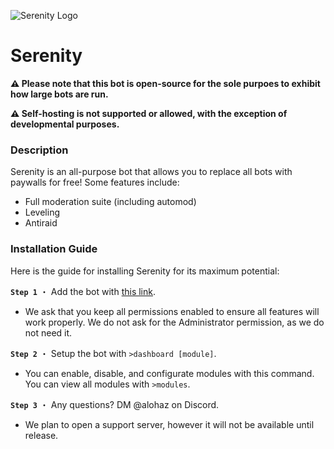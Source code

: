 ![Serenity Logo](https://i.ibb.co/DQGtVw6/68747470733a2f2f692e6962622e636f2f7a62486a6350572f35626461613934373738353539376432623064346636343966.png)
# Serenity
**⚠️ Please note that this bot is open-source for the sole purpoes to exhibit how large bots are run.**

**⚠️ Self-hosting is not supported or allowed, with the exception of developmental purposes.**

### Description
Serenity is an all-purpose bot that allows you to replace all bots with paywalls for free! Some features include:
- Full moderation suite (including automod)
- Leveling
- Antiraid

### Installation Guide
Here is the guide for installing Serenity for its maximum potential:

**` Step 1 `** ・ Add the bot with [this link](https://discord.com/oauth2/authorize?client_id=1234679407939948635&permissions=144955010295&scope=bot+applications.commands).
- We ask that you keep all permissions enabled to ensure all features will work properly. We do not ask for the Administrator permission, as we do not need it.

**` Step 2 `** ・ Setup the bot with `>dashboard [module]`.
- You can enable, disable, and configurate modules with this command. You can view all modules with `>modules`.

**` Step 3 `** ・ Any questions? DM @alohaz on Discord.
- We plan to open a support server, however it will not be available until release.

